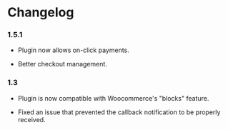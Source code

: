 # Changelog

### 1.5.1
- Plugin now allows on-click payments.

- Better checkout management.

### 1.3
- Plugin is now compatible with Woocommerce's "blocks" feature.

- Fixed an issue that prevented the callback notification to be properly received.

